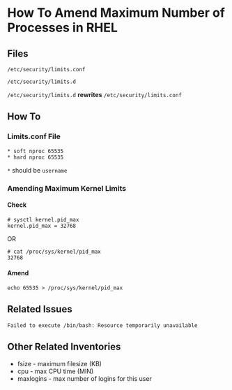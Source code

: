 # How To Amend Maximum Number of Processes in RHEL

## Files

`/etc/security/limits.conf`

`/etc/security/limits.d`

`/etc/security/limits.d` **rewrites** `/etc/security/limits.conf`

## How To

### Limits.conf File

```
* soft nproc 65535
* hard nproc 65535
```

`*` should be `username`

### Amending Maximum Kernel Limits

#### Check

```
# sysctl kernel.pid_max
kernel.pid_max = 32768
```

OR

```
# cat /proc/sys/kernel/pid_max
32768
```

#### Amend

`echo 65535 > /proc/sys/kernel/pid_max`

## Related Issues

`Failed to execute /bin/bash: Resource temporarily unavailable`

## Other Related Inventories

- fsize - maximum filesize (KB)
- cpu - max CPU time (MIN)
- maxlogins - max number of logins for this user

